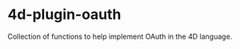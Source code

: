 4d-plugin-oauth
===============

Collection of functions to help implement OAuth in the 4D language.